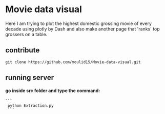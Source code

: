 # Movie data visual
Here I am trying to plot the highest domestic grossing movie of every decade using plotly by Dash and also make another page that 'ranks' top grossers on a table.

  ## contribute
  ```
  git clone https://github.com/moulid15/Movie-data-visual.git 
  ```
  ## running server
   #### go inside src folder and type the command:
    ```
     python Extraction.py
     ```
